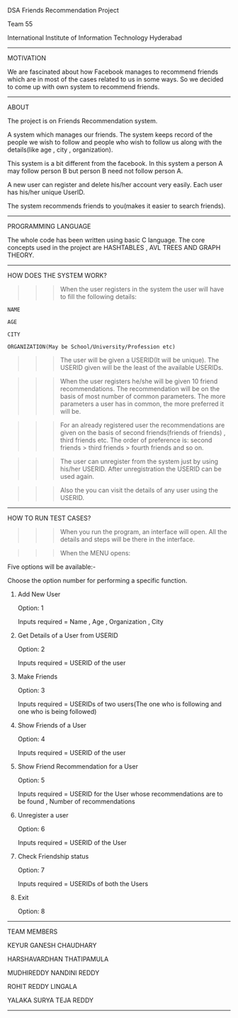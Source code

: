 DSA Friends Recommendation Project 

Team 55

International Institute of Information Technology Hyderabad

---------------------------------------------------------------------------------------------------------------------------------------

MOTIVATION

We are fascinated about how Facebook manages to recommend friends which are in most of the cases related to us in some ways.
So we decided to come up with own system to recommend friends.

---------------------------------------------------------------------------------------------------------------------------------------

ABOUT

The project is on Friends Recommendation system.

A system which manages our friends. The system keeps record of the people we wish to follow and people who wish to follow us along with the details(like age , city , organization).

This system is a bit different from the facebook. In this system a person A may follow person B but person B need not follow person A.  

A new user can register and delete his/her account very easily. Each user has his/her unique UserID.

The system recommends friends to you(makes it easier to search friends).

---------------------------------------------------------------------------------------------------------------------------------------

PROGRAMMING LANGUAGE

The whole code has been written using basic C language. The core concepts used in the project are HASHTABLES , AVL TREES AND GRAPH THEORY.

---------------------------------------------------------------------------------------------------------------------------------------

HOW DOES THE SYSTEM WORK?

>>>When the user registers in the system the user will have to fill the following details:
    
    NAME
    
    AGE
    
    CITY
    
    ORGANIZATION(May be School/University/Profession etc)

>>>The user will be given a USERID(It will be unique). The USERID given will be the least of the available USERIDs.

>>>When the user registers he/she will be given 10 friend recommendations. The recommendation will be on the basis of most number of    common parameters. The more parameters a user has in common, the more preferred it will be.

>>>For an already registered user the recommendations are given on the basis of second friends(friends of friends) , third friends etc.
The order of preference is: second friends > third friends > fourth friends and so on.

>>>The user can unregister from the system just by using his/her USERID. After unregistration the USERID can be used again.

>>>Also the you can visit the details of any user using the USERID.

----------------------------------------------------------------------------------------------------------------------------------------

HOW TO RUN TEST CASES?

>>>When you run the program, an interface will open. All the details and steps will be there in the interface.

>>>When the MENU opens:
   
   Five options will be available:-
   
   Choose the option number for performing a specific function.
   
   1. Add New User 
      
      Option: 1
      
      Inputs required = Name , Age , Organization , City
   
   2. Get Details of a User from USERID 
      
      Option: 2
      
      Inputs required = USERID of the user
   
   3. Make Friends 
      
      Option: 3
      
      Inputs required = USERIDs of two users(The one who is following and one who is being followed)
   
   4. Show Friends of a User
      
      Option: 4
      
      Inputs required = USERID of the user
   
   5. Show Friend Recommendation for a User 
      
      Option: 5
      
      Inputs required = USERID for the User whose recommendations are to be found , Number of recommendations
   
   6. Unregister a user
      
      Option: 6
      
      Inputs required = USERID of the User
   
   7. Check Friendship status
      
      Option: 7
      
      Inputs required = USERIDs of both the Users 
   
   8. Exit
      
      Option: 8
   
-------------------------------------------
TEAM MEMBERS

KEYUR GANESH CHAUDHARY

HARSHAVARDHAN THATIPAMULA

MUDHIREDDY NANDINI REDDY

ROHIT REDDY LINGALA

YALAKA SURYA TEJA REDDY

-------------------------------------------







